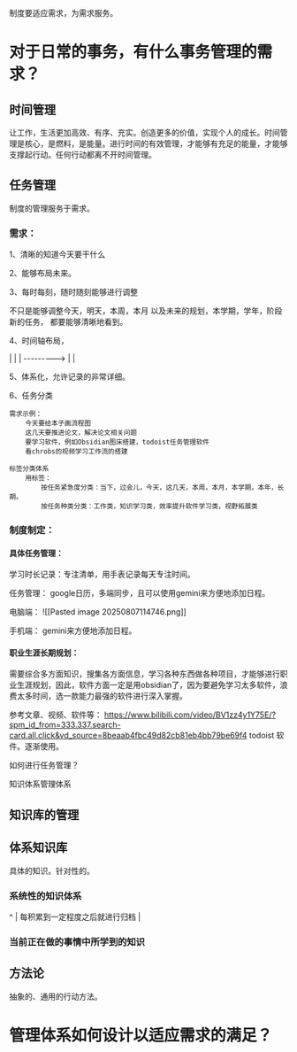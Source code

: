 制度要适应需求，为需求服务。

# 对于日常的事务，有什么事务管理的需求？



## 时间管理

让工作，生活更加高效、有序、充实。创造更多的价值，实现个人的成长。时间管理是核心，是燃料，是能量。进行时间的有效管理，才能够有充足的能量，才能够支撑起行动。任何行动都离不开时间管理。





## 任务管理

制度的管理服务于需求。


### 需求：
1、清晰的知道今天要干什么

2、能够布局未来。

3、每时每刻，随时随刻能够进行调整

不只是能够调整今天，明天，本周，本月
以及未来的规划，本学期，学年，阶段新的任务，
都要能够清晰地看到。

4、时间轴布局，

|     |     |
--------->
   |      |

5、体系化，允许记录的非常详细。

6、任务分类


	需求示例：
		今天要给本子画流程图
		这几天要推进论文，解决论文相关问题
		要学习软件，例如Obsidian图床搭建，todoist任务管理软件
		看chrobs的视频学习工作流的搭建
	
	标签分类体系
		用标签：
			按任务紧急度分类：当下，过会儿，今天，这几天，本周，本月，本学期，本年，长期。
			按任务种类分类：工作类，知识学习类，效率提升软件学习类，视野拓展类



### 制度制定：

#### 具体任务管理：


学习时长记录：专注清单，用手表记录每天专注时间。

任务管理：
google日历，多端同步，且可以使用gemini来方便地添加日程。

电脑端：
![[Pasted image 20250807114746.png]]

手机端：
gemini来方便地添加日程。

#### 职业生涯长期规划：

需要综合多方面知识，搜集各方面信息，学习各种东西做各种项目，才能够进行职业生涯规划，因此，软件方面一定是用obsidian了，因为要避免学习太多软件，浪费太多时间，选一款能力最强的软件进行深入掌握。





参考文章、视频、软件等：
	https://www.bilibili.com/video/BV1zz4y1Y75E/?spm_id_from=333.337.search-card.all.click&vd_source=8beaab4fbc49d82cb81eb4bb79be69f4
	todoist 软件。逐渐使用。





如何进行任务管理？


知识体系管理体系




## 知识库的管理


## 体系知识库

具体的知识。针对性的。





### 系统性的知识体系



^
 |   每积累到一定程度之后就进行归档 
 |

### 当前正在做的事情中所学到的知识





## 方法论

抽象的、通用的行动方法。



























































# 管理体系如何设计以适应需求的满足？
